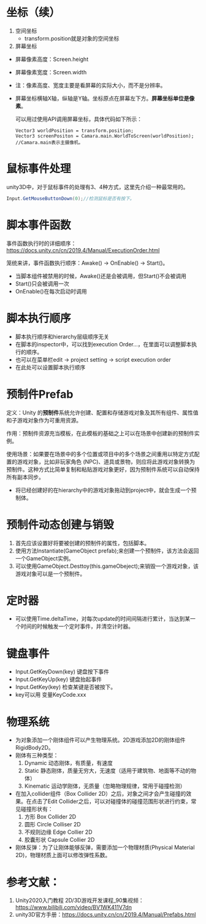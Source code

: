 # 坐标（续）

1. 空间坐标
   * transform.position就是对象的空间坐标
2. 屏幕坐标

* 屏幕像素高度：Screen.height

* 屏幕像素宽度：Screen.width

* 注：像素高度、宽度主要是看屏幕的实际大小，而不是分辨率。

* 屏幕坐标横轴X轴，纵轴是Y轴。坐标原点在屏幕左下方。**屏幕坐标单位是像素**。

  可以用过使用API调用屏幕坐标，具体代码如下所示：

  ```
  Vector3 worldPosition = transform.position;
  Vector3 screenPositon = Camara.main.WorldToScreen(worldPosition); //Camara.main表示主摄像机。
  ```

  

# 鼠标事件处理

unity3D中，对于鼠标事件的处理有3、4种方式，这里先介绍一种最常用的。

``` C#
Input.GetMouseButtonDown(0);//检测鼠标是否有按下。
```



# 脚本事件函数

事件函数执行时的详细顺序：https://docs.unity.cn/cn/2019.4/Manual/ExecutionOrder.html

笼统来讲，事件函数执行顺序：Awake() -> OnEnable() -> Start()。

* 当脚本组件被禁用的时候，Awake()还是会被调用，但Start()不会被调用
* Start()只会被调用一次
* OnEnable()在每次启动时调用

# 脚本执行顺序

* 脚本执行顺序和hierarchy层级顺序无关
* 在脚本的inspector中，可以找到execution Order...，在里面可以调整脚本执行的顺序。
* 也可以在菜单栏edit -> project setting -> script execution order
* 在此处可以设置脚本执行顺序

# 预制件Prefab

定义：Unity 的**预制件**系统允许创建、配置和存储游戏对象及其所有组件、属性值和子游戏对象作为可重用资源。

作用：预制件资源充当模板，在此模板的基础之上可以在场景中创建新的预制件实例。

使用场景：如果要在场景中的多个位置或项目中的多个场景之间重用以特定方式配置的游戏对象，比如非玩家角色 (NPC)、道具或景物，则应将此游戏对象转换为预制件。这种方式比简单复制和粘贴游戏对象更好，因为预制件系统可以自动保持所有副本同步。

* 将已经创建好的在hierarchy中的游戏对象拖动到project中，就会生成一个预制体。

# 预制件动态创建与销毁

1. 首先应该设置好将要被创建的预制件的属性，包括脚本。
2. 使用方法Instantiate(GameObject prefab);来创建一个预制件，该方法会返回一个GameObject实例。
3. 可以使用GameObject.Desttoy(this.gameObeject);来销毁一个游戏对象，该游戏对象可以是一个预制件。

# 定时器

* 可以使用Time.deltaTime，对每次update的时间间隔进行累计，当达到某一个时间的时候触发一个定时事件，并清空计时器。

# 键盘事件

* Input.GetKeyDown(key) 键盘按下事件
* Input.GetKeyUp(key) 键盘抬起事件
* Input.GetKey(key) 检查某键是否被按下。
* key可以用 变量KeyCode.xxx

# 物理系统

* 为对象添加一个刚体组件可以产生物理系统。2D游戏添加2D的刚体组件RigidBody2D。
* 刚体有三种类型：
  1. Dynamic 动态刚体，有质量，有速度
  2. Static 静态刚体，质量无穷大，无速度（适用于建筑物、地面等不动的物体）
  3. Kinematic 运动学刚体，无质量（忽略物理规律，常用于碰撞检测）
* 在加入collider组件（Box Collider 2D）之后，对象之间才会产生碰撞的效果。在点击了Edit Collider之后，可以对碰撞体的碰撞范围形状进行约束，常见碰撞形状有：
  1. 方形 Box Collider 2D
  2. 圆形 Circle Colliser 2D
  3. 不规则边缘 Edge Collier 2D
  4. 胶囊形状 Capsule Collier 2D
* 刚体反弹：为了让刚体能够反弹，需要添加一个物理材质(Physical Material 2D)，物理材质上面可以修改弹性系数。

# 参考文献：

1. Unity2020入门教程 2D/3D游戏开发课程_90集视频：https://www.bilibili.com/video/BV1WK411V7dn
2. unity3D官方手册：https://docs.unity.cn/cn/2019.4/Manual/Prefabs.html